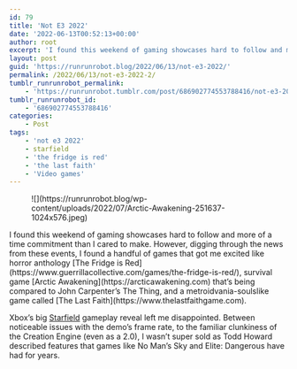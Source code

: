 ```yaml
---
id: 79
title: 'Not E3 2022'
date: '2022-06-13T00:52:13+00:00'
author: root
excerpt: 'I found this weekend of gaming showcases hard to follow and more of a time commitment than I cared to make. However, digging through the news from these events, I found a handful of games that got me excited.'
layout: post
guid: 'https://runrunrobot.blog/2022/06/13/not-e3-2022/'
permalink: /2022/06/13/not-e3-2022-2/
tumblr_runrunrobot_permalink:
    - 'https://runrunrobot.tumblr.com/post/686902774553788416/not-e3-2022'
tumblr_runrunrobot_id:
    - '686902774553788416'
categories:
    - Post
tags:
    - 'not e3 2022'
    - starfield
    - 'the fridge is red'
    - 'the last faith'
    - 'Video games'
---
```


<figure class="wp-block-image size-large">![](https://runrunrobot.blog/wp-content/uploads/2022/07/Arctic-Awakening-251637-1024x576.jpeg)</figure>I found this weekend of gaming showcases hard to follow and more of a time commitment than I cared to make. However, digging through the news from these events, I found a handful of games that got me excited like horror anthology [The Fridge is Red](https://www.guerrillacollective.com/games/the-fridge-is-red/), survival game [Arctic Awakening](https://arcticawakening.com) that’s being compared to John Carpenter’s The Thing, and a metroidvania-soulslike game called [The Last Faith](https://www.thelastfaithgame.com).

Xbox’s big [Starfield](https://bethesda.net/en/game/starfield) gameplay reveal left me disappointed. Between noticeable issues with the demo’s frame rate, to the familiar clunkiness of the Creation Engine (even as a 2.0), I wasn’t super sold as Todd Howard described features that games like No Man’s Sky and Elite: Dangerous have had for years.